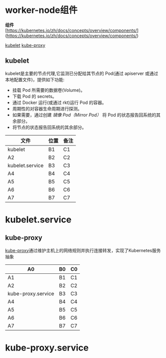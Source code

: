 # worker-node组件   

**组件**    
[https://kubernetes.io/zh/docs/concepts/overview/components/]       (https://kubernetes.io/zh/docs/concepts/overview/components/)    


[kubelet](https://kubernetes.io/docs/reference/command-line-tools-reference/kubelet/)
[kube-proxy](https://kubernetes.io/docs/reference/command-line-tools-reference/kube-proxy/)

##  kubelet

kubelet是主要的节点代理,它监测已分配给其节点的 Pod(通过 apiserver 或通过本地配置文件)，提供如下功能:

*   挂载 Pod 所需要的数据卷(Volume)。
*   下载 Pod 的 secrets。
*   通过 Docker 运行(或通过 rkt)运行 Pod 的容器。
*   周期性的对容器生命周期进行探测。
*   如果需要，通过创建 _镜像 Pod（Mirror Pod）_ 将 Pod 的状态报告回系统的其余部分。
*   将节点的状态报告回系统的其余部分。



| 文件 | 位置 | 备注 |
|---|---|---|
| kubelet | B1 | C1 |
| A2 | B2 | C2 |
| kubelet.service | B3 | C3 |
| A4 | B4 | C4 |
| A5 | B5 | C5 |
| A6 | B6 | C6 |
| A7 | B7 | C7 |
#  kubelet.service





##  kube-proxy
[kube-proxy](https://kubernetes.io/docs/admin/kube-proxy)通过维护主机上的网络规则并执行连接转发，实现了Kubernetes服务抽象



| A0 | B0 | C0 |
|---|---|---|
| A1 | B1 | C1 |
| A2 | B2 | C2 |
| kube-proxy.service | B3 | C3 |
| A4 | B4 | C4 |
| A5 | B5 | C5 |
| A6 | B6 | C6 |
| A7 | B7 | C7 |



# kube-proxy.service

